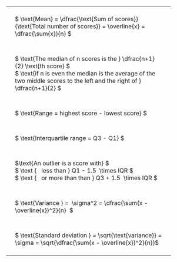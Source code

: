 #  
<br>
<style type="text/css">
#T_90f23 th.col_heading {
  text-align: left;
  font-size: 1em;
}
#T_90f23 td {
  text-align: left;
  font-size: 1em;
  padding: 1.5em;
}
#T_90f23_row0_col0, #T_90f23_row1_col0, #T_90f23_row2_col0, #T_90f23_row3_col0, #T_90f23_row4_col0, #T_90f23_row5_col0, #T_90f23_row6_col0 {
  width: 400px;
  white-space: pre-wrap;
}
</style>
<table id="T_90f23">
  <thead>
  </thead>
  <tbody>
    <tr>
      <td id="T_90f23_row0_col0" class="data row0 col0" >$ \text{Mean} = \dfrac{\text{Sum of scores}}{\text{Total number of scores}} = \overline{x} = \dfrac{\sum{x}}{n} $</td>
    </tr>
    <tr>
      <td id="T_90f23_row1_col0" class="data row1 col0" >$ \text{The median of n scores is the } \dfrac{n+1}{2} \text{th score} $
$ \text{if n is even the median is the average of the two middle scores to the left and the right of }  \dfrac{n+1}{2} $</td>
    </tr>
    <tr>
      <td id="T_90f23_row2_col0" class="data row2 col0" >$ \text{Range = highest score - lowest score} $</td>
    </tr>
    <tr>
      <td id="T_90f23_row3_col0" class="data row3 col0" >$ \text{Interquartile range = Q3 - Q1} $</td>
    </tr>
    <tr>
      <td id="T_90f23_row4_col0" class="data row4 col0" >$\text{An outlier is a score with} $
$ \text {   less than } Q1 - 1.5  \times IQR $
$ \text {   or more than than } Q3 + 1.5  \times IQR $</td>
    </tr>
    <tr>
      <td id="T_90f23_row5_col0" class="data row5 col0" >$ \text{Variance } =  \sigma^2 = \dfrac{\sum(x - \overline{x})^2}{n}  $</td>
    </tr>
    <tr>
      <td id="T_90f23_row6_col0" class="data row6 col0" >$ \text{Standard deviation } = \sqrt{\text{variance}} =  \sigma = \sqrt{\dfrac{\sum(x - \overline{x})^2}{n}}$</td>
    </tr>
  </tbody>
</table>
